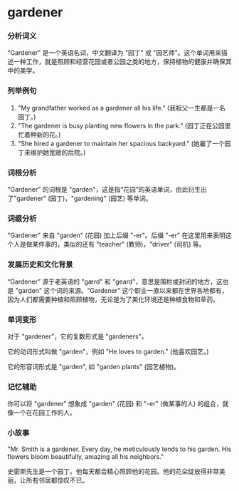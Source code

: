 # gardener

### 分析词义

  

"Gardener" 是一个英语名词，中文翻译为 "园丁" 或 "园艺师"。这个单词用来描述一种工作，就是照顾和经营花园或者公园之类的地方，保持植物的健康并确保其中的美学。

  

### 列举例句

  

1.  "My grandfather worked as a gardener all his life." (我祖父一生都是一名园丁。)
2.  "The gardener is busy planting new flowers in the park." (园丁正在公园里忙着种新的花。)
3.  "She hired a gardener to maintain her spacious backyard." (她雇了一个园丁来维护她宽敞的后院。)

  

### 词根分析

  

"Gardener" 的词根是 "garden"，这是指“花园”的英语单词，由此衍生出了"gardener" (园丁)，"gardening" (园艺) 等单词。

  

### 词缀分析

  

"Gardener" 来自 "garden" (花园) 加上后缀 "-er"。后缀 "-er" 在这里用来表明这个人是做某件事的，类似的还有 "teacher" (教师)，"driver" (司机) 等。

  

### 发展历史和文化背景

  

“Gardener” 源于老英语的 "gærd" 和 "geard"，意思是围栏或封闭的地方，这也是 "garden" 这个词的来源。“Gardener” 这个职业一直以来都在世界各地都有，因为人们都需要种植和照顾植物，无论是为了美化环境还是种植食物和草药。

  

### 单词变形

  

对于 "gardener"，它的复数形式是 "gardeners"。

  

它的动词形式叫做 "garden"，例如 "He loves to garden." (他喜欢园艺。)

  

它的形容词形式是 "garden", 如 "garden plants" (园艺植物)。

  

### 记忆辅助

  

你可以将 "gardener" 想象成 "garden" (花园) 和 "-er" (做某事的人) 的组合，就像一个在花园工作的人。

  

### 小故事

  

"Mr. Smith is a gardener. Every day, he meticulously tends to his garden. His flowers bloom beautifully, amazing all his neighbors."

  

史密斯先生是一个园丁。他每天都会精心照顾他的花园。他的花朵绽放得非常美丽，让所有邻居都惊叹不已。
